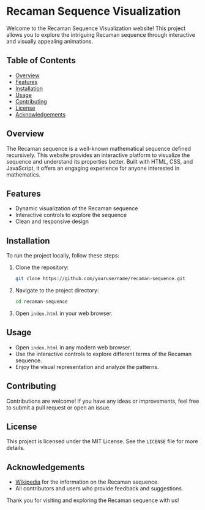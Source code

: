 # Recaman Sequence Visualization

Welcome to the Recaman Sequence Visualization website! This project allows you to explore the intriguing Recaman sequence through interactive and visually appealing animations.

## Table of Contents
- [Overview](#overview)
- [Features](#features)
- [Installation](#installation)
- [Usage](#usage)
- [Contributing](#contributing)
- [License](#license)
- [Acknowledgements](#acknowledgements)

## Overview
The Recaman sequence is a well-known mathematical sequence defined recursively. This website provides an interactive platform to visualize the sequence and understand its properties better. Built with HTML, CSS, and JavaScript, it offers an engaging experience for anyone interested in mathematics.

## Features
- Dynamic visualization of the Recaman sequence
- Interactive controls to explore the sequence
- Clean and responsive design

## Installation
To run the project locally, follow these steps:

1. Clone the repository:
    ```bash
    git clone https://github.com/yourusername/recaman-sequence.git
    ```

2. Navigate to the project directory:
    ```bash
    cd recaman-sequence
    ```

3. Open `index.html` in your web browser.

## Usage
- Open `index.html` in any modern web browser.
- Use the interactive controls to explore different terms of the Recaman sequence.
- Enjoy the visual representation and analyze the patterns.

## Contributing
Contributions are welcome! If you have any ideas or improvements, feel free to submit a pull request or open an issue.

## License
This project is licensed under the MIT License. See the `LICENSE` file for more details.

## Acknowledgements
- [Wikipedia](https://en.wikipedia.org/wiki/Recam%C3%A1n%27s_sequence) for the information on the Recaman sequence.
- All contributors and users who provide feedback and suggestions.

Thank you for visiting and exploring the Recaman sequence with us!
